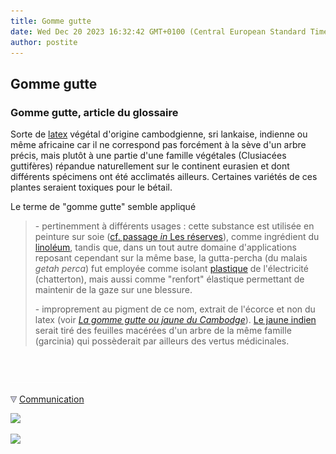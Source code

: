 ```yaml
---
title: Gomme gutte
date: Wed Dec 20 2023 16:32:42 GMT+0100 (Central European Standard Time)
author: postite
---
```


## Gomme gutte
### Gomme gutte, article du glossaire
 Sorte de [latex](latex.html) végétal d'origine cambodgienne, sri lankaise, indienne ou même africaine car il ne correspond pas forcément à la sève d'un arbre précis, mais plutôt à une partie d'une famille végétales (Clusiacées guttifères) répandue naturellement sur le continent eurasien et dont différents spécimens ont été acclimatés ailleurs. Certaines variétés de ces plantes seraient toxiques pour le bétail.

Le terme de "gomme gutte" semble appliqué

> \- pertinemment à différents usages : cette substance est utilisée en peinture sur soie ([cf. passage _in_ Les réserves](reserves.html#reservesdiverses)), comme ingrédient du [linoléum](linoleum.html), tandis que, dans un tout autre domaine d'applications reposant cependant sur la même base, la gutta-percha (du malais _getah perca_) fut employée comme isolant [plastique](plastique.html) de l'électricité (chatterton), mais aussi comme "renfort" élastique permettant de maintenir de la gaze sur une blessure.
> 
> \- improprement au pigment de ce nom, extrait de l'écorce et non du latex (voir _[La gomme gutte ou jaune du Cambodge](jaunes.html#lagommegutteoujauneducambodge)_). [Le jaune indien](jaunes.html#lejauneindien) serait tiré des feuilles macérées d'un arbre de la même famille (garcinia) qui possèderait par ailleurs des vertus médicinales.



 

 ![](images/transparent122x1.gif)

![](images/flechebas.gif) [Communication](http://www.artrealite.com/annonceurs.htm) 

[![](https://cbonvin.fr/sites/regie.artrealite.com/visuels/campagne1.png)](index-2.html#20131014)

![](https://cbonvin.fr/sites/regie.artrealite.com/visuels/campagne2.png)